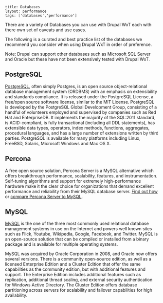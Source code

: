 ```
title: Databases
layout: performance
tags: ['databases','performance']
```

There are a variety of Databases you can use with Drupal WxT each with there own set of caveats and use cases.

The following is a curated and best practice list of the databases we recommend you consider when using Drupal WxT in order of preference.

Note: Drupal can support other databases such as Microsoft SQL Server and Oracle but these have not been extensively tested with Drupal WxT.

## PostgreSQL

[PostgreSQL][postgresql], often simply Postgres, is an open source object-relational database management system (ORDBMS) with an emphasis on extensibility and standards compliance. It is released under the PostgreSQL License, a free/open source software license, similar to the MIT License. PostgreSQL is developed by the PostgreSQL Global Development Group, consisting of a handful of volunteers employed and supervised by companies such as Red Hat and EnterpriseDB. It implements the majority of the SQL:2011 standard, is ACID-compliant, is fully transactional (including all DDL statements), has extensible data types, operators, index methods, functions, aggregates, procedural languages, and has a large number of extensions written by third parties. PostgreSQL is available for many platforms including Linux, FreeBSD, Solaris, Microsoft Windows and Mac OS X.

## Percona

A free open source solution, Percona Server is a MySQL alternative which offers breakthrough performance, scalability, features, and instrumentation. Self-tuning algorithms and support for extremely high-performance hardware make it the clear choice for organizations that demand excellent performance and reliability from their MySQL database server. [Find out how][percona_how] or [compare Percona Server to MySQL][percona_compare].

## MySQL

[MySQL][mysql] is the one of the three most commonly used relational database management systems in use on the Internet and powers well known sites such as Flick, Youtube, Wikipedia, Google, Facebook, and Twitter. MySQL is an open-source solution that can be compiled or installed from a binary package and is available for multiple operating systems.

MySQL was acquired by Oracle Corporation in 2008, and Oracle now offers several versions. There is a community open-source edition, as well as a licensed Enterprise Edition and a Cluster Edition that offer the same capabilities as the community edition, but with additional features and support. The Enterprise Edition includes additional features such as replication, additional thread scaling, and external security authentication for Windows Active Directory. The Cluster Edition offers database partitioning across servers for scalability and failover capabilities for high availability.

<!-- Links Referenced -->

[percona]:          http://percona.com
[percona_how]:      http://www.percona.com/software/percona-server#find-out-how
[percona_compare]:  http://www.percona.com/software/percona-server/feature-comparison
[postgresql]:       http://postgresql.org
[mysql]:            https://mysql.com
